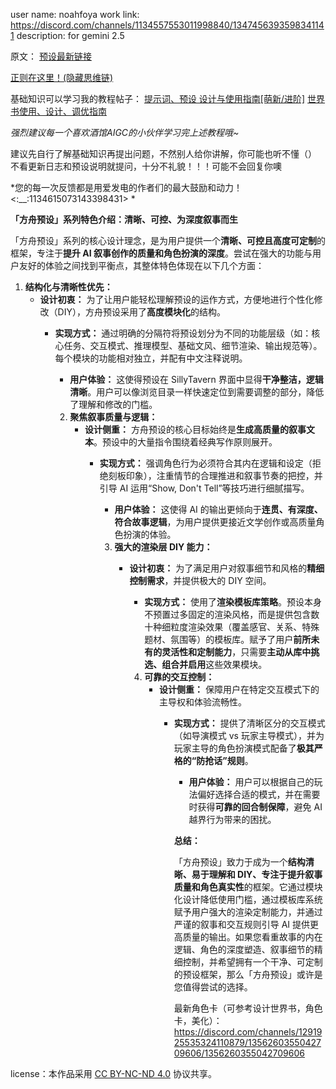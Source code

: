 user name: noahfoya 
work link: https://discord.com/channels/1134557553011998840/1347456393598341141
description: for gemini 2.5

原文：
[预设最新链接](https://discord.com/channels/1134557553011998840/1347456393598341141/1365443957718257697)

[正则在这里！(隐藏思维链)](https://discord.com/channels/1134557553011998840/1347456393598341141/1361120145417965720)

基础知识可以学习我的教程帖子：
[提示词、预设 设计与使用指南[萌新/进阶]](https://discord.com/channels/1134557553011998840/1359169909807907006)
[世界书使用、设计、调优指南](https://discord.com/channels/1291925535324110879/1359953654056222911)

*强烈建议每一个喜欢酒馆AIGC的小伙伴学习完上述教程哦~*

建议先自行了解基础知识再提出问题，不然别人给你讲解，你可能也听不懂（）
不看更新日志和预设说明就提问，十分不礼貌！！！可能不会回复你噢

*您的每一次反馈都是用爱发电的作者们的最大鼓励和动力！<:__:1134615073143398431> *

**「方舟预设」系列特色介绍：清晰、可控、为深度叙事而生**

「方舟预设」系列的核心设计理念，是为用户提供一个**清晰、可控且高度可定制**的框架，专注于**提升 AI 叙事创作的质量和角色扮演的深度**。尝试在强大的功能与用户友好的体验之间找到平衡点，其整体特色体现在以下几个方面：

1.  **结构化与清晰性优先：**
    *   **设计初衷：** 为了让用户能轻松理解预设的运作方式，方便地进行个性化修改（DIY），方舟预设采用了**高度模块化**的结构。
        *   **实现方式：** 通过明确的分隔符将预设划分为不同的功能层级（如：核心任务、交互模式、推理模型、基础文风、细节渲染、输出规范等）。每个模块的功能相对独立，并配有中文注释说明。
            *   **用户体验：** 这使得预设在 SillyTavern 界面中显得**干净整洁，逻辑清晰**。用户可以像浏览目录一样快速定位到需要调整的部分，降低了理解和修改的门槛。

            2.  **聚焦叙事质量与逻辑：**
                *   **设计侧重：** 方舟预设的核心目标始终是**生成高质量的叙事文本**。预设中的大量指令围绕着经典写作原则展开。
                    *   **实现方式：** 强调角色行为必须符合其内在逻辑和设定（拒绝刻板印象），注重情节的合理推进和叙事节奏的把控，并引导 AI 运用“Show, Don't Tell”等技巧进行细腻描写。
                        *   **用户体验：** 这使得 AI 的输出更倾向于**连贯、有深度、符合故事逻辑**，为用户提供更接近文学创作或高质量角色扮演的体验。

                        3.  **强大的渲染层 DIY 能力：**
                            *   **设计初衷：** 为了满足用户对叙事细节和风格的**精细控制需求**，并提供极大的 DIY 空间。
                                *   **实现方式：** 使用了**渲染模板库策略**。预设本身不预置过多固定的渲染风格，而是提供包含数十种细粒度渲染效果（覆盖感官、关系、特殊题材、氛围等）的模板库。赋予了用户**前所未有的灵活性和定制能力**，只需要**主动从库中挑选、组合并启用**这些效果模块。

                                4.  **可靠的交互控制：**
                                    *   **设计侧重：** 保障用户在特定交互模式下的主导权和体验流畅性。
                                        *   **实现方式：** 提供了清晰区分的交互模式（如导演模式 vs 玩家主导模式），并为玩家主导的角色扮演模式配备了**极其严格的“防抢话”规则**。
                                            *   **用户体验：** 用户可以根据自己的玩法偏好选择合适的模式，并在需要时获得**可靠的回合制保障**，避免 AI 越界行为带来的困扰。

                                            **总结：**

                                            「方舟预设」致力于成为一个**结构清晰、易于理解和 DIY、专注于提升叙事质量和角色真实性**的框架。它通过模块化设计降低使用门槛，通过模板库系统赋予用户强大的渲染定制能力，并通过严谨的叙事和交互规则引导 AI 提供更高质量的输出。如果您看重故事的内在逻辑、角色的深度塑造、叙事细节的精细控制，并希望拥有一个干净、可定制的预设框架，那么「方舟预设」或许是您值得尝试的选择。

                                            最新角色卡（可参考设计世界书，角色卡，美化）：https://discord.com/channels/1291925535324110879/1356260355042709606/1356260355042709606


 license：本作品采用 [CC BY-NC-ND 4.0](https://creativecommons.org/licenses/by-nc-nd/4.0/) 协议共享。
